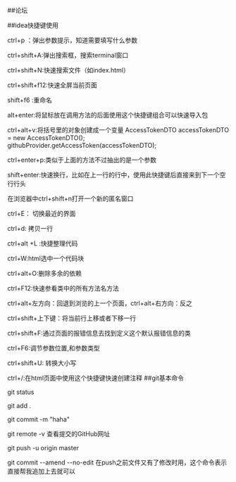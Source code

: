 ##论坛

##idea快捷键使用

ctrl+p ：弹出参数提示，知道需要填写什么参数

ctrl+shift+A:弹出搜索框，搜索terminal窗口

ctrl+shift+N:快速搜索文件（如index.html）

ctrl+shift+f12:快速全屏当前页面

shift+f6 :重命名

alt+enter:将鼠标放在调用方法的后面使用这个快捷键组合可以快速导入包

ctrl+alt+v:将括号里的对象创建成一个变量
AccessTokenDTO accessTokenDTO = new AccessTokenDTO();
githubProvider.getAccessToken(accessTokenDTO);

ctrl+enter+p:类似于上面的方法不过抽出的是一个参数

shift+enter:快速换行，比如在上一行的行中，使用此快捷键后直接来到下一个空行行头

在浏览器中ctrl+shift+n打开一个新的匿名窗口

ctrl+E： 切换最近的界面

ctrl+d: 拷贝一行

ctrl+alt +L :快捷整理代码

ctrl+W:html选中一个代码块

ctrl+alt+O:删除多余的依赖

ctrl+F12:快速参看类中的所有方法名方法

ctrl+alt+左方向：回退到浏览的上一个页面，ctrl+alt+右方向：反之

ctrl+shift+上下键：将当前行上移或者下移一行

ctrl+shift+F:通过页面的报错信息去找到定义这个默认报错信息的类

ctrl+F6:调节参数位置,和参数类型

ctrl+shift+U: 转换大小写

ctrl+/:在html页面中使用这个快捷键快速创建注释
##git基本命令

git status

git add .

git commit -m "haha"

git remote -v 查看提交的GitHub网址

git push -u origin master

git commit --amend --no-edit 在push之前文件又有了修改时用，这个命令表示直接帮我追加上去就可以